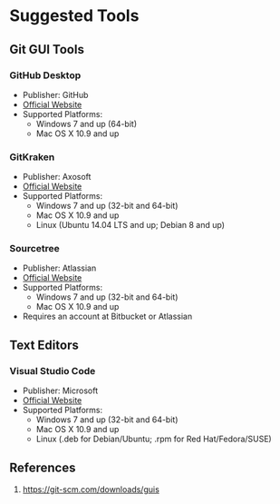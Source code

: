 # Suggested Tools

## Git GUI Tools

### GitHub Desktop

* Publisher: GitHub
* [Official Website](https://desktop.github.com/)
* Supported Platforms:
  * Windows 7 and up (64-bit)
  * Mac OS X 10.9 and up 

### GitKraken

* Publisher: Axosoft
* [Official Website](https://www.gitkraken.com/)
* Supported Platforms:
  * Windows 7 and up (32-bit and 64-bit)
  * Mac OS X 10.9 and up
  * Linux (Ubuntu 14.04 LTS and up; Debian 8 and up)


### Sourcetree

* Publisher: Atlassian
* [Official Website](https://www.sourcetreeapp.com/)
* Supported Platforms:
  * Windows 7 and up (32-bit and 64-bit)
  * Mac OS X 10.9 and up
* Requires an account at Bitbucket or Atlassian


## Text Editors

### Visual Studio Code

* Publisher: Microsoft
* [Official Website](https://code.visualstudio.com/)
* Supported Platforms:
  * Windows 7 and up (32-bit and 64-bit)
  * Mac OS X 10.9 and up
  * Linux (.deb for Debian/Ubuntu; .rpm for Red Hat/Fedora/SUSE)


  
## References

1. https://git-scm.com/downloads/guis
